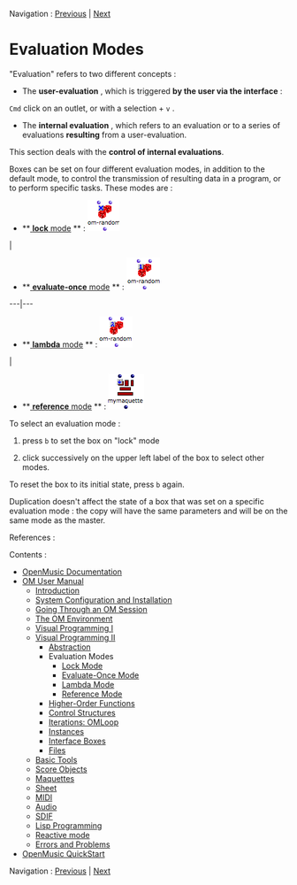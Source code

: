 
Navigation : [Previous](RecursiveTree "page précédente\(Recursive
Trees\)") | [Next](LockMode "Next\(Lock Mode\)")

# Evaluation Modes


"Evaluation" refers to two different concepts :

  * The **user-evaluation** , which is triggered **by the user via the interface**  :

`Cmd` click on an outlet, or with a selection + `v` .

  * The **internal evaluation** , which refers to an evaluation or to a series of evaluations **resulting** from a user-evaluation. 

This section deals with the **control of internal evaluations**.

Boxes can be set on four different evaluation modes, in addition to the
default mode, to control the transmission of resulting data in a program, or
to perform specific tasks. These modes are :

  * **[ **lock** mode](LockMode) ** : ![](../res/lock_icon.png)

|

  * **[ **evaluate-once** mode](EvOnceMode) ** : ![](../res/once_icon.png)

  
---|---  
  
  * **[ **lambda** mode](LambdaMode) ** : ![](../res/lambada_icon.png)

|

  * **[ **reference** mode](RefMode) ** : ![](../res/refmode_icon.png)

  
  
To select an evaluation mode :

  1. press `b` to set the box on "lock" mode

  2. click successively on the upper left label of the box to select other modes. 

To reset the box to its initial state, press `b` again.

Duplication doesn't affect the state of a box that was set on a specific
evaluation mode : the copy will have the same parameters and will be on the
same mode as the master.

References :

Contents :

  * [OpenMusic Documentation](OM-Documentation)
  * [OM User Manual](OM-User-Manual)
    * [Introduction](00-Contents)
    * [System Configuration and Installation](Installation)
    * [Going Through an OM Session](Goingthrough)
    * [The OM Environment](Environment)
    * [Visual Programming I](BasicVisualProgramming)
    * [Visual Programming II](AdvancedVisualProgramming)
      * [Abstraction](Abstraction)
      * Evaluation Modes
        * [Lock Mode](LockMode)
        * [Evaluate-Once Mode](EvOnceMode)
        * [Lambda Mode](LambdaMode)
        * [Reference Mode](RefMode)
      * [Higher-Order Functions](HighOrder)
      * [Control Structures](Control)
      * [Iterations: OMLoop](OMLoop)
      * [Instances](Instances)
      * [Interface Boxes](InterfaceBoxes)
      * [Files](Files)
    * [Basic Tools](BasicObjects)
    * [Score Objects](ScoreObjects)
    * [Maquettes](Maquettes)
    * [Sheet](Sheet)
    * [MIDI](MIDI)
    * [Audio](Audio)
    * [SDIF](SDIF)
    * [Lisp Programming](Lisp)
    * [Reactive mode](Reactive)
    * [Errors and Problems](errors)
  * [OpenMusic QuickStart](QuickStart-Chapters)

Navigation : [Previous](RecursiveTree "page précédente\(Recursive
Trees\)") | [Next](LockMode "Next\(Lock Mode\)")

